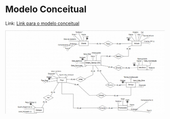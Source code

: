 # Modelo Conceitual

Link: [Link para o modelo conceitual](https://app.brmodeloweb.com/#!/publicview/68938dfadd3374938dad5ca7)

![Imagem do modelo conceitual](modeloconceitual.png)